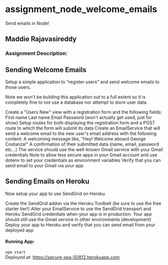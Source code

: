 # assignment_node_welcome_emails
Send emails in Node!

## Maddie Rajavasireddy

### Assignment Description:
Sending Welcome Emails
----
Setup a simple application to "register users" and send welcome emails to those users.

Note we won't be building this application out to a full extent so it is completely fine to not use a database nor attempt to store user data.

Create a "Users New" view with a registration form and the following fields:
First name
Last name
Email
Password (won't actually get used, just for show)
Setup routes for both displaying the registration form and a POST route to which the form will submit its data
Create an EmailService that will send a welcome email to the new user's email address with the following content:
A welcoming message like, "Hey! Welcome aboard George Costanza!"
A confirmation of their submitted data (name, email, password etc...)
The service should use the well-known Gmail service with your Gmail credentials
Note to allow less secure apps in your Gmail account and use dotenv to set your credentials as environment variables
Verify that you can send email to your Gmail via your app    

Sending Emails on Heroku
----
Now setup your app to use SendGrid on Heroku.

Create the SendGrid addon via the Heroku Toolbelt (be sure to use the free starter tier!)
Alter your EmailService to use the SendGrid transport and Heroku SendGrid credentials when your app is in production.
Your app should still use the Gmail service in other environments (development)
Deploy your app to Heroku and verify that you can send email from your deployed app


#### Running App:    
`npm start`   
Deployed at: https://secure-sea-50812.herokuapp.com
